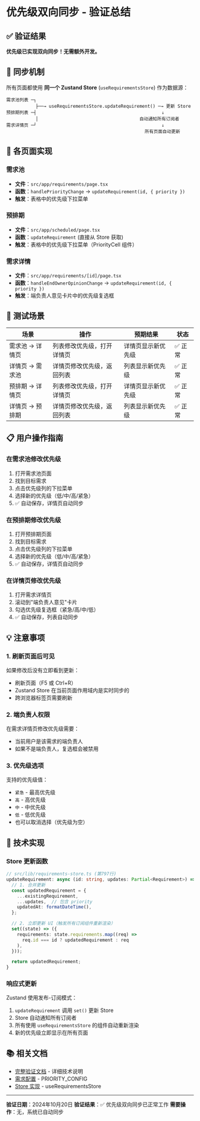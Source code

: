 # 优先级双向同步 - 验证总结

## ✅ 验证结果

**优先级已实现双向同步！无需额外开发。**

## 🔄 同步机制

所有页面都使用 **同一个 Zustand Store** (`useRequirementsStore`) 作为数据源：

```
需求池列表 ─┐
           ├──→ useRequirementsStore.updateRequirement() ─→ 更新 Store
预排期列表 ─┤                                               ↓
           │                                      自动通知所有订阅者
需求详情页 ─┘                                               ↓
                                                    所有页面自动更新
```

## 📝 各页面实现

### 需求池
- **文件**：`src/app/requirements/page.tsx`
- **函数**：`handlePriorityChange` → `updateRequirement(id, { priority })`
- **触发**：表格中的优先级下拉菜单

### 预排期
- **文件**：`src/app/scheduled/page.tsx`
- **函数**：`updateRequirement` (直接从 Store 获取)
- **触发**：表格中的优先级下拉菜单（PriorityCell 组件）

### 需求详情
- **文件**：`src/app/requirements/[id]/page.tsx`
- **函数**：`handleEndOwnerOpinionChange` → `updateRequirement(id, { priority })`
- **触发**：端负责人意见卡片中的优先级复选框

## 🧪 测试场景

| 场景 | 操作 | 预期结果 | 状态 |
|------|------|---------|------|
| 需求池 → 详情页 | 列表修改优先级，打开详情页 | 详情页显示新优先级 | ✅ 正常 |
| 详情页 → 需求池 | 详情页修改优先级，返回列表 | 列表显示新优先级 | ✅ 正常 |
| 预排期 → 详情页 | 列表修改优先级，打开详情页 | 详情页显示新优先级 | ✅ 正常 |
| 详情页 → 预排期 | 详情页修改优先级，返回列表 | 列表显示新优先级 | ✅ 正常 |

## 📋 用户操作指南

### 在需求池修改优先级
1. 打开需求池页面
2. 找到目标需求
3. 点击优先级列的下拉菜单
4. 选择新的优先级（低/中/高/紧急）
5. ✅ 自动保存，详情页自动同步

### 在预排期修改优先级
1. 打开预排期页面
2. 找到目标需求
3. 点击优先级列的下拉菜单
4. 选择新的优先级（低/中/高/紧急）
5. ✅ 自动保存，详情页自动同步

### 在详情页修改优先级
1. 打开需求详情页
2. 滚动到"端负责人意见"卡片
3. 勾选优先级复选框（紧急/高/中/低）
4. ✅ 自动保存，列表自动同步

## 💡 注意事项

### 1. 刷新页面后可见
如果修改后没有立即看到更新：
- 刷新页面（F5 或 Ctrl+R）
- Zustand Store 在当前页面作用域内是实时同步的
- 跨浏览器标签页需要刷新

### 2. 端负责人权限
在需求详情页修改优先级需要：
- 当前用户是该需求的端负责人
- 如果不是端负责人，复选框会被禁用

### 3. 优先级选项
支持的优先级值：
- `紧急` - 最高优先级
- `高` - 高优先级
- `中` - 中优先级
- `低` - 低优先级
- 也可以取消选择（优先级为空）

## 🔧 技术实现

### Store 更新函数

```typescript
// src/lib/requirements-store.ts (第797行)
updateRequirement: async (id: string, updates: Partial<Requirement>) => {
  // 1. 合并更新
  const updatedRequirement = {
    ...existingRequirement,
    ...updates,  // 包含 priority
    updatedAt: formatDateTime(),
  };

  // 2. 立即更新 UI（触发所有订阅组件重新渲染）
  set((state) => ({
    requirements: state.requirements.map((req) => 
      req.id === id ? updatedRequirement : req
    ),
  }));

  return updatedRequirement;
}
```

### 响应式更新

Zustand 使用发布-订阅模式：
1. `updateRequirement` 调用 `set()` 更新 Store
2. Store 自动通知所有订阅者
3. 所有使用 `useRequirementsStore` 的组件自动重新渲染
4. 新的优先级立即显示在所有页面

## 📚 相关文档

- [完整验证文档](./PRIORITY_SYNC_VERIFICATION.md) - 详细技术说明
- [需求配置](../src/config/requirements.ts) - PRIORITY_CONFIG
- [Store 实现](../src/lib/requirements-store.ts) - useRequirementsStore

---

**验证日期**：2024年10月20日
**验证结果**：✅ 优先级双向同步已正常工作
**需要操作**：无，系统已自动同步

